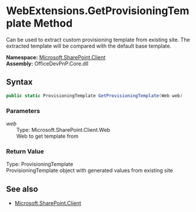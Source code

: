 # WebExtensions.GetProvisioningTemplate Method  
Can be used to extract custom provisioning template from existing site. The extracted template will be compared with the default base template.  

**Namespace:** [Microsoft.SharePoint.Client](Microsoft.SharePoint.Client.md)  
**Assembly:** OfficeDevPnP.Core.dll  
## Syntax
```C#
public static ProvisioningTemplate GetProvisioningTemplate(Web web)
```
### Parameters
*web*  
&emsp;&emsp;Type: Microsoft.SharePoint.Client.Web  
&emsp;&emsp;Web to get template from  

### Return Value
Type: ProvisioningTemplate  
ProvisioningTemplate object with generated values from existing site

## See also
- [Microsoft.SharePoint.Client](Microsoft.SharePoint.Client.md)
